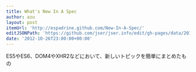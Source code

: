 ```yaml
---
title: What's New In A Spec
author: azu
layout: post
itemUrl: 'http://espadrine.github.com/New-In-A-Spec/'
editJSONPath: 'https://github.com/jser/jser.info/edit/gh-pages/data/2012/10/index.json'
date: '2012-10-26T23:00:00+00:00'
---
```

ES5やES6、DOM4やXHR2などにおいて、新しいトピックを簡単にまとめたもの
